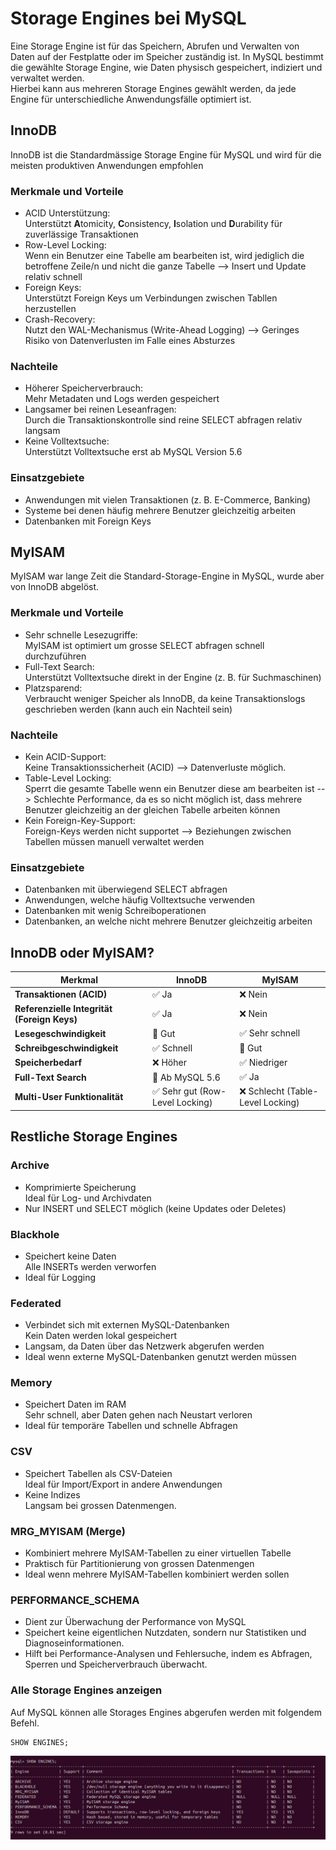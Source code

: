# Storage Engines bei MySQL
Eine Storage Engine ist für das Speichern, Abrufen und Verwalten von Daten auf der Festplatte oder im Speicher zuständig ist. In MySQL bestimmt die gewählte Storage Engine, wie Daten physisch gespeichert, indiziert und verwaltet werden. \
Hierbei kann aus mehreren Storage Engines gewählt werden, da jede Engine für unterschiedliche Anwendungsfälle optimiert ist. 


## InnoDB
InnoDB ist die Standardmässige Storage Engine für MySQL und wird für die meisten produktiven Anwendungen empfohlen

### Merkmale und Vorteile
- ACID Unterstützung: \
  Unterstützt **A**tomicity, **C**onsistency, **I**solation und **D**urability für zuverlässige Transaktionen
- Row-Level Locking: \
  Wenn ein Benutzer eine Tabelle am bearbeiten ist, wird jediglich die betroffene Zeile/n und nicht die ganze Tabelle --> Insert und Update relativ schnell
- Foreign Keys: \
  Unterstützt Foreign Keys um Verbindungen zwischen Tabllen herzustellen
- Crash-Recovery: \
  Nutzt den WAL-Mechanismus (Write-Ahead Logging) --> Geringes Risiko von Datenverlusten im Falle eines Absturzes


### Nachteile
- Höherer Speicherverbrauch: \
  Mehr Metadaten und Logs werden gespeichert
- Langsamer bei reinen Leseanfragen: \
  Durch die Transaktionskontrolle sind reine SELECT abfragen relativ langsam
- Keine Volltextsuche: \
  Unterstützt Volltextsuche erst ab MySQL Version 5.6

### Einsatzgebiete
- Anwendungen mit vielen Transaktionen (z. B. E-Commerce, Banking)
- Systeme bei denen häufig mehrere Benutzer gleichzeitig arbeiten
- Datenbanken mit Foreign Keys


## MyISAM
MyISAM war lange Zeit die Standard-Storage-Engine in MySQL, wurde aber von InnoDB abgelöst.

### Merkmale und Vorteile
- Sehr schnelle Lesezugriffe: \
  MyISAM ist optimiert um grosse SELECT abfragen schnell durchzuführen
- Full-Text Search: \
  Unterstützt Volltextsuche direkt in der Engine (z. B. für Suchmaschinen)
- Platzsparend: \
  Verbraucht weniger Speicher als InnoDB, da keine Transaktionslogs geschrieben werden (kann auch ein Nachteil sein)

### Nachteile
- Kein ACID-Support: \
  Keine Transaktionssicherheit (ACID) --> Datenverluste möglich.
- Table-Level Locking: \
  Sperrt die gesamte Tabelle wenn ein Benutzer diese am bearbeiten ist --> Schlechte Performance, da es so nicht möglich ist, dass mehrere Benutzer gleichzeitig an der gleichen Tabelle arbeiten können
- Kein Foreign-Key-Support: \
  Foreign-Keys werden nicht supportet --> Beziehungen zwischen Tabellen müssen manuell verwaltet werden

### Einsatzgebiete
- Datenbanken mit überwiegend SELECT abfragen
- Anwendungen, welche häufig Volltextsuche verwenden
- Datenbanken mit wenig Schreiboperationen
- Datenbanken, an welche nicht mehrere Benutzer gleichzeitig arbeiten



## InnoDB oder MyISAM?
| Merkmal        | InnoDB | MyISAM |
|---------------|--------|--------|
| **Transaktionen (ACID)** | ✅ Ja | ❌ Nein |
| **Referenzielle Integrität (Foreign Keys)** | ✅ Ja | ❌ Nein |
| **Lesegeschwindigkeit** | 🔹 Gut | ✅ Sehr schnell |
| **Schreibgeschwindigkeit** | ✅ Schnell | 🔹 Gut |
| **Speicherbedarf** | ❌ Höher | ✅ Niedriger |
| **Full-Text Search** | 🔹 Ab MySQL 5.6 | ✅ Ja |
| **Multi-User Funktionalität** | ✅ Sehr gut (Row-Level Locking) | ❌ Schlecht (Table-Level Locking) |


## Restliche Storage Engines

### Archive  
- Komprimierte Speicherung \
  Ideal für Log- und Archivdaten 
- Nur INSERT und SELECT möglich (keine Updates oder Deletes)

### Blackhole  
- Speichert keine Daten \
  Alle INSERTs werden verworfen 
- Ideal für Logging  

### Federated  
- Verbindet sich mit externen MySQL-Datenbanken \
  Kein Daten werden lokal gespeichert  
- Langsam, da Daten über das Netzwerk abgerufen werden 
- Ideal wenn externe MySQL-Datenbanken genutzt werden müssen

### Memory  
- Speichert Daten im RAM \
  Sehr schnell, aber Daten gehen nach Neustart verloren  
- Ideal für temporäre Tabellen und schnelle Abfragen

### CSV  
- Speichert Tabellen als CSV-Dateien \
  Ideal für Import/Export in andere Anwendungen
- Keine Indizes \
  Langsam bei grossen Datenmengen.  

### MRG_MYISAM (Merge)  
- Kombiniert mehrere MyISAM-Tabellen zu einer virtuellen Tabelle
- Praktisch für Partitionierung von grossen Datenmengen
- Ideal wenn mehrere MyISAM-Tabellen kombiniert werden sollen

### PERFORMANCE_SCHEMA
- Dient zur Überwachung der Performance von MySQL
- Speichert keine eigentlichen Nutzdaten, sondern nur Statistiken und Diagnoseinformationen.
- Hilft bei Performance-Analysen und Fehlersuche, indem es Abfragen, Sperren und Speicherverbrauch überwacht.


### Alle Storage Engines anzeigen
Auf MySQL können alle Storages Engines abgerufen werden mit folgendem Befehl.
```
SHOW ENGINES;
```
![ShowEngines](../pictures/ShowEngines.jpg)
